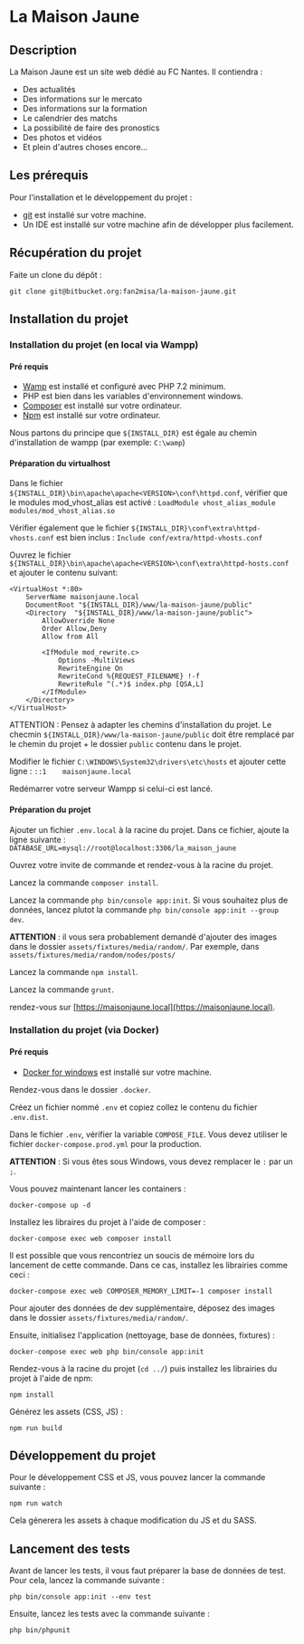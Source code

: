 # La Maison Jaune

## Description

La Maison Jaune est un site web dédié au FC Nantes. Il contiendra :

- Des actualités
- Des informations sur le mercato
- Des informations sur la formation
- Le calendrier des matchs
- La possibilité de faire des pronostics
- Des photos et vidéos
- Et plein d'autres choses encore...

## Les prérequis

Pour l'installation et le développement du projet :

- [git](https://git-scm.com/book/fr/v2/D%C3%A9marrage-rapide-Installation-de-Git) est installé sur votre machine.
- Un IDE est installé sur votre machine afin de développer plus facilement.

## Récupération du projet

Faite un clone du dépôt :

```
git clone git@bitbucket.org:fan2misa/la-maison-jaune.git
```

## Installation du projet

### Installation du projet (en local via Wampp)

#### Pré requis
* [Wamp](https://www.wampserver.com/) est installé et configuré avec PHP 7.2 minimum.
* PHP est bien dans les variables d'environnement windows.
* [Composer](https://getcomposer.org/) est installé sur votre ordinateur.
* [Npm](https://nodejs.org/fr/) est installé sur votre ordinateur.

Nous partons du principe que `${INSTALL_DIR}` est égale au chemin d'installation de wampp
(par exemple: `C:\wamp`)

#### Préparation du virtualhost

Dans le fichier `${INSTALL_DIR}\bin\apache\apache<VERSION>\conf\httpd.conf`, vérifier que le
modules mod_vhost_alias est activé :
`LoadModule vhost_alias_module modules/mod_vhost_alias.so`

Vérifier également que le fichier `${INSTALL_DIR}\conf\extra\httpd-vhosts.conf` est bien inclus :
`Include conf/extra/httpd-vhosts.conf`

Ouvrez le fichier `${INSTALL_DIR}\bin\apache\apache<VERSION>\conf\extra\httpd-hosts.conf`
et ajouter le contenu suivant:

```
<VirtualHost *:80>
	ServerName maisonjaune.local
	DocumentRoot "${INSTALL_DIR}/www/la-maison-jaune/public"
	<Directory  "${INSTALL_DIR}/www/la-maison-jaune/public">
		AllowOverride None
        Order Allow,Deny
        Allow from All

        <IfModule mod_rewrite.c>
            Options -MultiViews
            RewriteEngine On
            RewriteCond %{REQUEST_FILENAME} !-f
            RewriteRule ^(.*)$ index.php [QSA,L]
        </IfModule>
	</Directory>
</VirtualHost>
```

ATTENTION : Pensez à adapter les chemins d'installation du projet.
Le checmin `${INSTALL_DIR}/www/la-maison-jaune/public` doit être remplacé par
le chemin du projet + le dossier `public` contenu dans le projet.

Modifier le fichier `C:\WINDOWS\System32\drivers\etc\hosts` et ajouter cette ligne :
`::1	maisonjaune.local`

Redémarrer votre serveur Wampp si celui-ci est lancé.

#### Préparation du projet

Ajouter un fichier `.env.local` à la racine du projet. Dans ce fichier, ajoute la ligne suivante :
`DATABASE_URL=mysql://root@localhost:3306/la_maison_jaune`

Ouvrez votre invite de commande et rendez-vous à la racine du projet.

Lancez la commande `composer install`.

Lancez la commande `php bin/console app:init`.
Si vous souhaitez plus de données, lancez plutot la commande `php bin/console app:init --group dev`.

**ATTENTION** : il vous sera probablement demandé d'ajouter des images dans le dossier `assets/fixtures/media/random/`.
Par exemple, dans `assets/fixtures/media/random/nodes/posts/`

Lancez la commande `npm install`.

Lancez la commande `grunt`.

rendez-vous sur [https://maisonjaune.local](https://maisonjaune.local).

### Installation du projet (via Docker)

#### Pré requis
* [Docker for windows](https://docs.docker.com/docker-for-windows/install/) est installé sur votre
  machine.

Rendez-vous dans le dossier `.docker`.

Créez un fichier nommé `.env` et copiez collez le contenu du fichier `.env.dist`.

Dans le fichier `.env`, vérifier la variable `COMPOSE_FILE`. Vous devez utiliser le
fichier `docker-compose.prod.yml` pour la production.

**ATTENTION** : Si vous êtes sous Windows, vous devez remplacer le `:` par un `;`.

Vous pouvez maintenant lancer les containers :

```
docker-compose up -d
```

Installez les libraires du projet à l'aide de composer :

```
docker-compose exec web composer install
```

Il est possible que vous rencontriez un soucis de mémoire lors du lancement de cette commande.
Dans ce cas, installez les librairies comme ceci :

```
docker-compose exec web COMPOSER_MEMORY_LIMIT=-1 composer install
```

Pour ajouter des données de dev supplémentaire, déposez des images dans le dossier
`assets/fixtures/media/random/`.

Ensuite, initialisez l'application (nettoyage, base de données, fixtures) :

```
docker-compose exec web php bin/console app:init
```

Rendez-vous à la racine du projet (`cd ../`) puis installez les librairies du
projet à l'aide de npm:

```
npm install
```

Générez les assets (CSS, JS) :

```
npm run build
```

## Développement du projet

Pour le développement CSS et JS, vous pouvez lancer la commande suivante :

```
npm run watch
```

Cela génerera les assets à chaque modification du JS et du SASS.

## Lancement des tests

Avant de lancer les tests, il vous faut préparer la base de données de test.
Pour cela, lancez la commande suivante :

```
php bin/console app:init --env test
```

Ensuite, lancez les tests avec la commande suivante :

```
php bin/phpunit
```